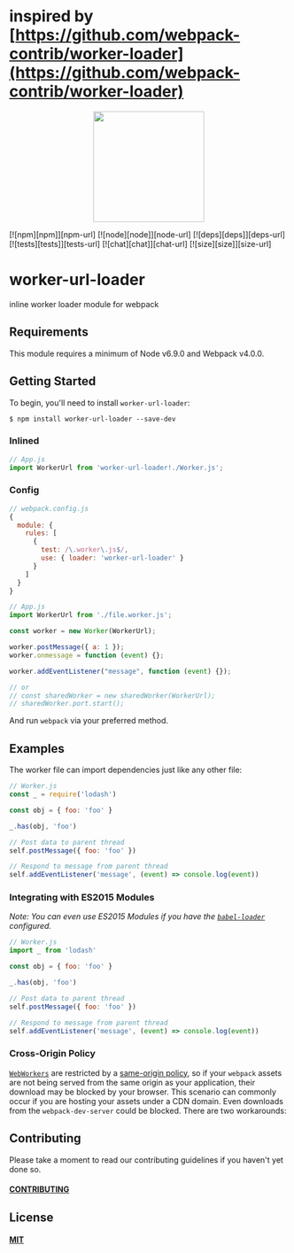 # inspired by [https://github.com/webpack-contrib/worker-loader](https://github.com/webpack-contrib/worker-loader)

<div align="center">
  <a href="https://github.com/webpack/webpack">
    <img width="200" height="200" src="https://webpack.js.org/assets/icon-square-big.svg">
  </a>
</div>

[![npm][npm]][npm-url]
[![node][node]][node-url]
[![deps][deps]][deps-url]
[![tests][tests]][tests-url]
[![chat][chat]][chat-url]
[![size][size]][size-url]

# worker-url-loader

inline worker loader module for webpack

## Requirements

This module requires a minimum of Node v6.9.0 and Webpack v4.0.0.

## Getting Started

To begin, you'll need to install `worker-url-loader`:

```console
$ npm install worker-url-loader --save-dev
```

### Inlined

```js
// App.js
import WorkerUrl from 'worker-url-loader!./Worker.js';
```

### Config

```js
// webpack.config.js
{
  module: {
    rules: [
      {
        test: /\.worker\.js$/,
        use: { loader: 'worker-url-loader' }
      }
    ]
  }
}
```

```js
// App.js
import WorkerUrl from './file.worker.js';

const worker = new Worker(WorkerUrl);

worker.postMessage({ a: 1 });
worker.onmessage = function (event) {};

worker.addEventListener("message", function (event) {});

// or 
// const sharedWorker = new sharedWorker(WorkerUrl);
// sharedWorker.port.start();

```

And run `webpack` via your preferred method.

## Examples

The worker file can import dependencies just like any other file:

```js
// Worker.js
const _ = require('lodash')

const obj = { foo: 'foo' }

_.has(obj, 'foo')

// Post data to parent thread
self.postMessage({ foo: 'foo' })

// Respond to message from parent thread
self.addEventListener('message', (event) => console.log(event))
```

### Integrating with ES2015 Modules

_Note: You can even use ES2015 Modules if you have the
[`babel-loader`](https://github.com/babel/babel-loader) configured._

```js
// Worker.js
import _ from 'lodash'

const obj = { foo: 'foo' }

_.has(obj, 'foo')

// Post data to parent thread
self.postMessage({ foo: 'foo' })

// Respond to message from parent thread
self.addEventListener('message', (event) => console.log(event))
```

### Cross-Origin Policy

[`WebWorkers`](https://developer.mozilla.org/en-US/docs/Web/API/Web_Workers_API)
are restricted by a
[same-origin policy](https://en.wikipedia.org/wiki/Same-origin_policy), so if
your `webpack` assets are not being served from the same origin as your
application, their download may be blocked by your browser. This scenario can
commonly occur if you are hosting your assets under a CDN domain. Even downloads
from the `webpack-dev-server` could be blocked. There are two workarounds:


## Contributing

Please take a moment to read our contributing guidelines if you haven't yet done so.

#### [CONTRIBUTING](./.github/CONTRIBUTING.md)

## License

#### [MIT](./LICENSE)